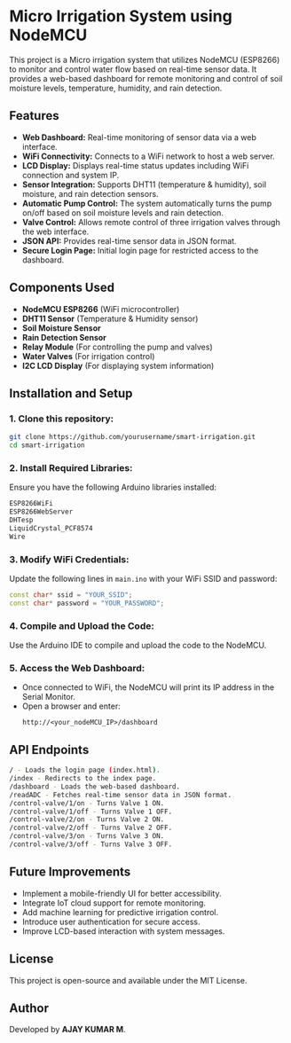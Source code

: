 # Micro Irrigation System using NodeMCU

This project is a Micro irrigation system that utilizes NodeMCU (ESP8266) to monitor and control water flow based on real-time sensor data. It provides a web-based dashboard for remote monitoring and control of soil moisture levels, temperature, humidity, and rain detection.

## Features
- **Web Dashboard:** Real-time monitoring of sensor data via a web interface.
- **WiFi Connectivity:** Connects to a WiFi network to host a web server.
- **LCD Display:** Displays real-time status updates including WiFi connection and system IP.
- **Sensor Integration:** Supports DHT11 (temperature & humidity), soil moisture, and rain detection sensors.
- **Automatic Pump Control:** The system automatically turns the pump on/off based on soil moisture levels and rain detection.
- **Valve Control:** Allows remote control of three irrigation valves through the web interface.
- **JSON API:** Provides real-time sensor data in JSON format.
- **Secure Login Page:** Initial login page for restricted access to the dashboard.

## Components Used
- **NodeMCU ESP8266** (WiFi microcontroller)
- **DHT11 Sensor** (Temperature & Humidity sensor)
- **Soil Moisture Sensor**
- **Rain Detection Sensor**
- **Relay Module** (For controlling the pump and valves)
- **Water Valves** (For irrigation control)
- **I2C LCD Display** (For displaying system information)

## Installation and Setup
### 1. Clone this repository:
```sh
git clone https://github.com/yourusername/smart-irrigation.git
cd smart-irrigation
```

### 2. Install Required Libraries:
Ensure you have the following Arduino libraries installed:
```sh
ESP8266WiFi
ESP8266WebServer
DHTesp
LiquidCrystal_PCF8574
Wire
```

### 3. Modify WiFi Credentials:
Update the following lines in `main.ino` with your WiFi SSID and password:
```cpp
const char* ssid = "YOUR_SSID";
const char* password = "YOUR_PASSWORD";
```

### 4. Compile and Upload the Code:
Use the Arduino IDE to compile and upload the code to the NodeMCU.

### 5. Access the Web Dashboard:
- Once connected to WiFi, the NodeMCU will print its IP address in the Serial Monitor.
- Open a browser and enter:
  ```
  http://<your_nodeMCU_IP>/dashboard
  ```

## API Endpoints
```sh
/ - Loads the login page (index.html).
/index - Redirects to the index page.
/dashboard - Loads the web-based dashboard.
/readADC - Fetches real-time sensor data in JSON format.
/control-valve/1/on - Turns Valve 1 ON.
/control-valve/1/off - Turns Valve 1 OFF.
/control-valve/2/on - Turns Valve 2 ON.
/control-valve/2/off - Turns Valve 2 OFF.
/control-valve/3/on - Turns Valve 3 ON.
/control-valve/3/off - Turns Valve 3 OFF.
```

## Future Improvements
- Implement a mobile-friendly UI for better accessibility.
- Integrate IoT cloud support for remote monitoring.
- Add machine learning for predictive irrigation control.
- Introduce user authentication for secure access.
- Improve LCD-based interaction with system messages.

## License
This project is open-source and available under the MIT License.

## Author
Developed by **AJAY KUMAR M**.
